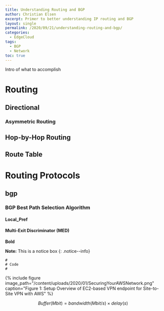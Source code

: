 ```yaml
---
title: Understanding Routing and BGP
author: Christian Elsen
excerpt: Primer to better understanding IP routing and BGP
layout: single
permalink: /2020/09/21/understanding-routing-and-bgp/
categories:
  - EdgeCloud
tags:
  - BGP
  - Network
toc: true
---
```


Intro of what to accomplish

# Routing

## Directional

### Asymmetric Routing

## Hop-by-Hop Routing

## Route Table

# Routing Protocols

## bgp

### BGP Best Path Selection Algorithm

#### Local_Pref

#### Multi-Exit Discriminator (MED)

**Bold**

**Note:** This is a notice box
{: .notice--info}

```
#
# Code
#

```

{% include figure image_path="/content/uploads/2020/01/SecuringYourAWSNetwork.png" caption="Figure 1: Setup Overview of EC2-based VPN endpoint for Site-to-Site VPN with AWS" %}

$$
   Buffer (Mbit) = bandwidth (Mbit/s) × delay (s)
$$
